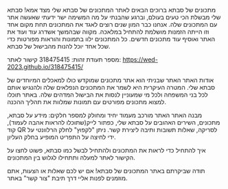 מתכונים של סבתא
ברוכים הבאים לאתר המתכונים של סבתא שלי מצד אמא! סבתא שלי מבשלת הכי טעים בעולם, וברגע שהבנתי על מה המשימה ישר ידעתי שאעשה אתר עם המתכונים שלה. אנחנו כבר המון שנים רוצים לאגד את המתכונים תחת מקום אחד וזו הייתה הזמנות מושלמת להתחיל במלאכה.
מקווה שבהמשך אשדרג עוד ועוד את האתר ואוסיף עוד מתכונים חדשים. כל המתכונים ילוו בתמונות והוראות מפורטות כדי שכל אחד יוכל להנות מהבישול של סבתא.


מספר תעודת זהות: 318475415
קישור לאתר: https://wed-2023.github.io/318475415/

אודות האתר
האתר שבניתי הוא אתר מתכונים שמוקדש כולו למאכלים המיוחדים של סבתא שלי. המטרה העיקרית היא לשמר את המתכונים הנפלאים שלה ולהנגיש אותם לכל בני המשפחה ולכל מי שמעוניין לנסות את הבישול המדהים שלה. באתר תוכלו למצוא מתכונים מפורטים עם תמונות שמלוות את תהליך ההכנה.

מבנה האתר
האתר מורכב מעמוד יחיד ומחולק למספר חלקים: מידע על סבתא, מתכונים, השירים האהובים על סבתא שלי, כפתור לייק(שתוכלו להראות אהבה לעמוד), קוד QR לסריקה, שאלות תשובות ותיבה ליצירת קשר. 
ניתן "לקפוץ" לחלק הרלוונטי על ידי לחיצה על התפריט המופיע בחלק העליון. 

איך להתחיל
כדי לראות את המתכונים ולהתחיל לבשל כמו סבתא, פשוט לחצו על הקישור לאתר למעלה ותתחילו לגלוש בין המתכונים.

תודה שביקרתם באתר המתכונים של סבתא! אם יש לכם שאלות או הצעות, אתם מוזמנים לפנות אליי דרך תיבת "צור קשר" באתר.
